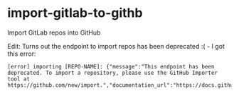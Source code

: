 # import-gitlab-to-githb
Import GitLab repos into GitHub

Edit: Turns out the endpoint to import repos has been deprecated :( - I got this error:
```
[error] importing [REPO-NAME]: {"message":"This endpoint has been deprecated. To import a repository, please use the GitHub Importer tool at https://github.com/new/import.","documentation_url":"https://docs.github.com/rest","status":"404"}
```
